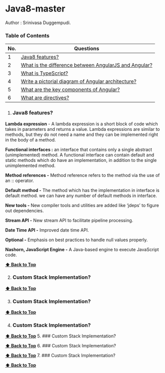 # Java8-master
Author : Srinivasa Duggempudi.

### Table of Contents                       
| No. | Questions |
|---- | ---------
|1 | [Java8 features?](#Java8-features)|
|2 | [What is the difference between AngularJS and Angular?](#what-is-the-difference-between-angularjs-and-angular)|
|3 | [What is TypeScript?](#what-is-typescript)|
|4 | [Write a pictorial diagram of Angular architecture?](#write-a-pictorial-diagram-of-angular-architecture)|
|5 | [What are the key components of Angular?](#what-are-the-key-components-of-angular)|
|6 | [What are directives?](#what-are-directives)|


1. ### Java8 features?

**Lambda expression** - A lambda expression is a short block of code which takes in parameters and returns a value. Lambda expressions are                               similar to methods, but they do not need a name and they can be implemented right in the body of a method.

**Functional interfaces :** an interface that contains only a single abstract (unimplemented) method. A functional interface can contain default                             and static methods which do have an implementation, in addition to the single unimplemented method.

 **Method references -** Method reference refers to the method via the use of an :: operator.
 
 **Default method -** The method which has the implementation in interface is default method. we can have any number of default methods in                             interface.
 
 **New tools -** New compiler tools and utilities are added like ‘jdeps’ to figure out dependencies.
 
 **Stream API -** New stream API to facilitate pipeline processing.
 
 **Date Time API -** Improved date time API.
 
**Optional -** Emphasis on best practices to handle null values properly.

**Nashorn, JavaScript Engine -** A Java-based engine to execute JavaScript code.


**[⬆ Back to Top](#table-of-contents)**

2. ### Custom Stack Implementation?



**[⬆ Back to Top](#table-of-contents)**

3. ### Custom Stack Implementation?



**[⬆ Back to Top](#table-of-contents)**

4. ### Custom Stack Implementation?



**[⬆ Back to Top](#table-of-contents)**
5. ### Custom Stack Implementation?



**[⬆ Back to Top](#table-of-contents)**
6. ### Custom Stack Implementation?



**[⬆ Back to Top](#table-of-contents)**
7. ### Custom Stack Implementation?



**[⬆ Back to Top](#table-of-contents)**
